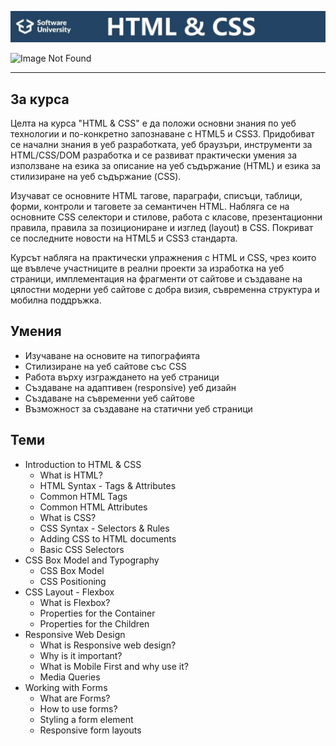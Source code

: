 ![HTML & CSS](https://github.com/ivan9paunov/SoftUni-Software-Engineering/blob/main/HTML-&-CSS/headerIMG.jpg)

![Image Not Found](https://github.com/ivan9paunov/SoftUni-Software-Engineering/blob/main/HTML-&-CSS/HTML-%26-CSS%20-%20September%202024%20-%20Certificate.jpeg
)

---

## За курса

Целта на курса "HTML & CSS" е да положи основни знания по уеб технологии и по-конкретно запознаване с HTML5 и CSS3. Придобиват се начални знания в уеб разработката, уеб браузъри, инструменти за HTML/CSS/DOM разработка и се развиват практически умения за използване на езика за описание на уеб съдържание (HTML) и езика за стилизиране на уеб съдържание (CSS).

Изучават се основните HTML тагове, параграфи, списъци, таблици, форми, контроли и таговете за семантичен HTML. Набляга се на основните CSS селектори и стилове, работа с класове, презентационни правила, правила за позициониране и изглед (layout) в CSS. Покриват се последните новости на HTML5 и CSS3 стандарта.

Курсът набляга на практически упражнения с HTML и CSS, чрез които ще въвлече участниците в реални проекти за изработка на уеб страници, имплементация на фрагменти от сайтове и създаване на цялостни модерни уеб сайтове с добра визия, съвременна структура и мобилна поддръжка.

## Умения

- Изучаване на основите на типографията
- Стилизиране на уеб сайтове със CSS
- Работа върху изграждането на уеб страници
- Създаване на адаптивен (responsive) уеб дизайн
- Създаване на съвременни уеб сайтове
- Възможност за създаване на статични уеб страници

## Теми

* Introduction to HTML & CSS 
    * What is HTML?
    * HTML Syntax - Tags & Attributes
    * Common HTML Tags
    * Common HTML Attributes
    * What is CSS?
    * CSS Syntax - Selectors & Rules
    * Adding CSS to HTML documents
    * Basic CSS Selectors
* CSS Box Model and Typography
    * CSS Box Model
    * CSS Positioning
* CSS Layout - Flexbox
    * What is Flexbox?
    * Properties for the Container
    * Properties for the Children
* Responsive Web Design 
    * What is Responsive web design?
    * Why is it important?
    * What is Mobile First and why use it?
    * Media Queries
* Working with Forms
    * What are Forms?
    * How to use forms?
    * Styling a form element
    * Responsive form layouts
